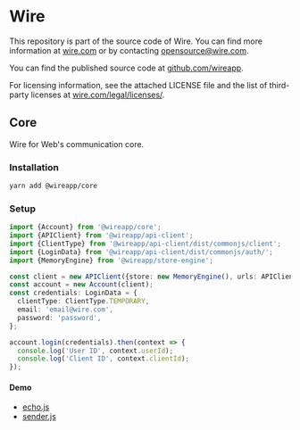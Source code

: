 # Wire

This repository is part of the source code of Wire. You can find more information at [wire.com](https://wire.com) or by contacting opensource@wire.com.

You can find the published source code at [github.com/wireapp](https://github.com/wireapp).

For licensing information, see the attached LICENSE file and the list of third-party licenses at [wire.com/legal/licenses/](https://wire.com/legal/licenses/).

## Core

Wire for Web's communication core.

### Installation

```bash
yarn add @wireapp/core
```

### Setup

```ts
import {Account} from '@wireapp/core';
import {APIClient} from '@wireapp/api-client';
import {ClientType} from '@wireapp/api-client/dist/commonjs/client';
import {LoginData} from '@wireapp/api-client/dist/commonjs/auth/';
import {MemoryEngine} from '@wireapp/store-engine';

const client = new APIClient({store: new MemoryEngine(), urls: APIClient.BACKEND.PRODUCTION});
const account = new Account(client);
const credentials: LoginData = {
  clientType: ClientType.TEMPORARY,
  email: 'email@wire.com',
  password: 'password',
};

account.login(credentials).then(context => {
  console.log('User ID', context.userId);
  console.log('Client ID', context.clientId);
});
```

#### Demo

- [echo.js](./src/demo/echo.js)
- [sender.js](./src/demo/sender.js)
